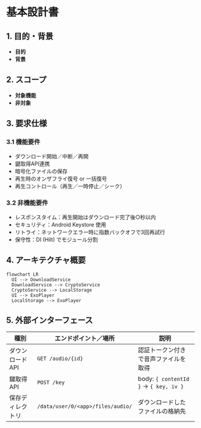 # 基本設計書

## 1. 目的・背景
<!-- このセクションには「なぜこの機能を作るのか」「どういう課題を解決するのか」を記載します。 -->
- **目的**  
  <!-- 例：オフライン環境でも音声再生を可能にし、ユーザー体験を向上させる -->
- **背景**  
  <!-- 例：既存アプリではストリーミング再生のみ対応で、通信悪化時に再生が途切れる -->

## 2. スコープ
<!-- このセクションには「対象範囲」「除外範囲」を明確にします。 -->
- **対象機能**  
  <!-- 例：音声ファイルのダウンロード、暗号化保存、復号、再生コントロール -->
- **非対象**  
  <!-- 例：動画再生、他フォーマットへの対応（当初は音声のみ） -->

## 3. 要求仕様

### 3.1 機能要件
<!-- ここにはユーザーが期待する機能を箇条書きで書きます。 -->
- ダウンロード開始／中断／再開  
- 鍵取得API連携  
- 暗号化ファイルの保存  
- 再生時のオンザフライ復号 or 一括復号  
- 再生コントロール（再生／一時停止／シーク）

### 3.2 非機能要件
<!-- 性能や信頼性など、品質に関わる要件を記載します。 -->
- レスポンスタイム：再生開始はダウンロード完了後○秒以内  
- セキュリティ：Android Keystore 使用  
- リトライ：ネットワークエラー時に指数バックオフで3回再試行  
- 保守性：DI (Hilt) でモジュール分割

## 4. アーキテクチャ概要
<!-- システム全体の構成やモジュール間の関係を高レベルで示す図／説明を入れます。 -->
```mermaid
flowchart LR
  UI --> DownloadService
  DownloadService --> CryptoService
  CryptoService --> LocalStorage
  UI --> ExoPlayer
  LocalStorage --> ExoPlayer
```
<!-- 図の下に「各コンポーネントの役割」を簡単に補足すると親切です。 -->

## 5. 外部インターフェース
<!-- API仕様やストレージ設計など、他システムとのやり取りを定義します。 -->
| 種別            | エンドポイント／場所                              | 説明                                     |
| --------------- | ----------------------------------------------- | ---------------------------------------- |
| ダウンロードAPI  | `GET /audio/{id}`                                | 認証トークン付きで音声ファイルを取得      |
| 鍵取得API        | `POST /key`                                      | body: `{ contentId }` → `{ key, iv }`     |
| 保存ディレクトリ  | `/data/user/0/<app>/files/audio/`                | ダウンロードしたファイルの格納先           |

